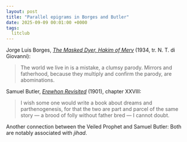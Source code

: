 ```yaml
---
layout: post
title: "Parallel epigrams in Borges and Butler"
date: 2025-09-09 00:01:00 +0000
tags:
  litclub
---
```


Jorge Luis Borges, [_The Masked Dyer, Hakim of Merv_](https://archive.org/details/borgesreader00jorg/page/63)
(1934, tr. N. T. di Giovanni):

> The world we live in is a mistake, a clumsy parody. Mirrors and fatherhood,
> because they multiply and confirm the parody, are abominations.

Samuel Butler, [_Erewhon Revisited_](https://archive.org/details/in.ernet.dli.2015.458513/page/n629)
(1901), chapter XXVIII:

> I wish some one would write a book about dreams and parthenogenesis, for that
> the two are part and parcel of the same story — a brood of folly without father
> bred — I cannot doubt.

Another connection between the Veiled Prophet and Samuel Butler: Both
are notably associated with _jihad_.
